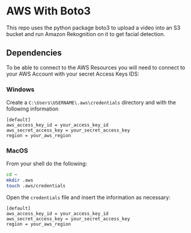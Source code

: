 # AWS With Boto3

This repo uses the python package boto3 to upload a video into an S3 bucket and run Amazon Rekognition on it to get facial detection. 

## Dependencies

To be able to connect to the AWS Resources you will need to connect to your AWS Account with your secret Access Keys IDS:

### Windows

Create a `C:\Users\USERNAME\.aws\credentials` directory and with the following information

```
[default]
aws_access_key_id = your_access_key_id
aws_secret_access_key = your_secret_access_key
region = your_aws_region
```

### MacOS

From your shell do the following:

```bash
cd ~
mkdir .aws
touch .aws/credentials
```

Open the `credentials` file and insert the information as necessary:

```
[default]
aws_access_key_id = your_access_key_id
aws_secret_access_key = your_secret_access_key
region = your_aws_region
```

